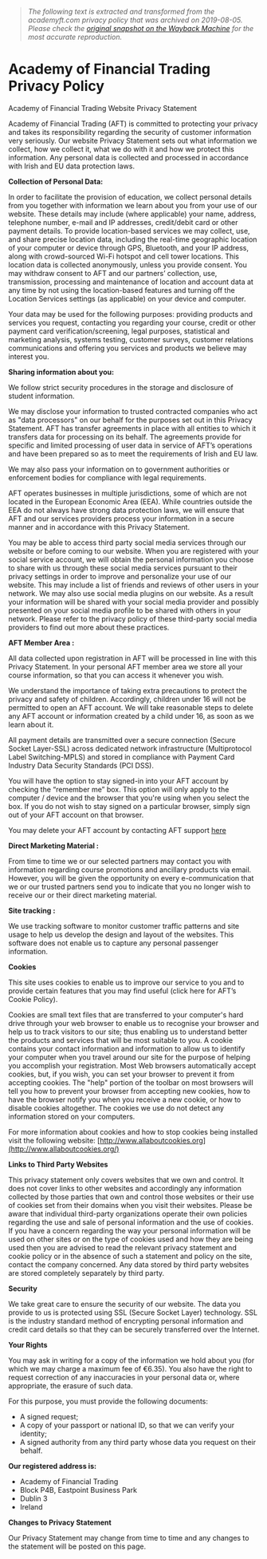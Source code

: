 > *The following text is extracted and transformed from the academyft.com privacy policy that was archived on 2019-08-05. Please check the [original snapshot on the Wayback Machine](https://web.archive.org/web/20190805022839id_/http%3A//www.academyft.com/privacy-policy.htm) for the most accurate reproduction.*

# Academy of Financial Trading Privacy Policy

Academy of Financial Trading Website Privacy Statement 

Academy of Financial Trading (AFT) is committed to protecting your privacy and takes its responsibility regarding the security of customer information very seriously. Our website Privacy Statement sets out what information we collect, how we collect it, what we do with it and how we protect this information. Any personal data is collected and processed in accordance with Irish and EU data protection laws. 

**Collection of Personal Data:**

In order to facilitate the provision of education, we collect personal details from you together with information we learn about you from your use of our website. These details may include (where applicable) your name, address, telephone number, e-mail and IP addresses, credit/debit card or other payment details. To provide location-based services we may collect, use, and share precise location data, including the real-time geographic location of your computer or device through GPS, Bluetooth, and your IP address, along with crowd-sourced Wi-Fi hotspot and cell tower locations. This location data is collected anonymously, unless you provide consent. You may withdraw consent to AFT and our partners’ collection, use, transmission, processing and maintenance of location and account data at any time by not using the location-based features and turning off the Location Services settings (as applicable) on your device and computer. 

Your data may be used for the following purposes: providing products and services you request, contacting you regarding your course, credit or other payment card verification/screening, legal purposes, statistical and marketing analysis, systems testing, customer surveys, customer relations communications and offering you services and products we believe may interest you.

**Sharing information about you:**

We follow strict security procedures in the storage and disclosure of student information.

We may disclose your information to trusted contracted companies who act as "data processors" on our behalf for the purposes set out in this Privacy Statement. AFT has transfer agreements in place with all entities to which it transfers data for processing on its behalf. The agreements provide for specific and limited processing of user data in service of AFT’s operations and have been prepared so as to meet the requirements of Irish and EU law.

We may also pass your information on to government authorities or enforcement bodies for compliance with legal requirements.

AFT operates businesses in multiple jurisdictions, some of which are not located in the European Economic Area (EEA). While countries outside the EEA do not always have strong data protection laws, we will ensure that AFT and our services providers process your information in a secure manner and in accordance with this Privacy Statement.

You may be able to access third party social media services through our website or before coming to our website. When you are registered with your social service account, we will obtain the personal information you choose to share with us through these social media services pursuant to their privacy settings in order to improve and personalize your use of our website. This may include a list of friends and reviews of other users in your network. We may also use social media plugins on our website. As a result your information will be shared with your social media provider and possibly presented on your social media profile to be shared with others in your network. Please refer to the privacy policy of these third-party social media providers to find out more about these practices. 

**AFT Member Area :**

All data collected upon registration in AFT will be processed in line with this Privacy Statement. In your personal AFT member area we store all your course information, so that you can access it whenever you wish.

We understand the importance of taking extra precautions to protect the privacy and safety of children. Accordingly, children under 16 will not be permitted to open an AFT account. We will take reasonable steps to delete any AFT account or information created by a child under 16, as soon as we learn about it.

All payment details are transmitted over a secure connection (Secure Socket Layer-SSL) across dedicated network infrastructure (Multiprotocol Label Switching-MPLS) and stored in compliance with Payment Card Industry Data Security Standards (PCI DSS).

You will have the option to stay signed-in into your AFT account by checking the “remember me” box. This option will only apply to the computer / device and the browser that you're using when you select the box. If you do not wish to stay signed on a particular browser, simply sign out of your AFT account on that browser.

You may delete your AFT account by contacting AFT support [here](http://www.academyft.com/contact-academy-financial-trading-online.htm)

**Direct Marketing Material :**

From time to time we or our selected partners may contact you with information regarding course promotions and ancillary products via email. However, you will be given the opportunity on every e-communication that we or our trusted partners send you to indicate that you no longer wish to receive our or their direct marketing material.

**Site tracking :**

We use tracking software to monitor customer traffic patterns and site usage to help us develop the design and layout of the websites. This software does not enable us to capture any personal passenger information.

**Cookies**

This site uses cookies to enable us to improve our service to you and to provide certain features that you may find useful (click here for AFT’s Cookie Policy). 

Cookies are small text files that are transferred to your computer's hard drive through your web browser to enable us to recognise your browser and help us to track visitors to our site; thus enabling us to understand better the products and services that will be most suitable to you. A cookie contains your contact information and information to allow us to identify your computer when you travel around our site for the purpose of helping you accomplish your registration. Most Web browsers automatically accept cookies, but, if you wish, you can set your browser to prevent it from accepting cookies. The "help" portion of the toolbar on most browsers will tell you how to prevent your browser from accepting new cookies, how to have the browser notify you when you receive a new cookie, or how to disable cookies altogether. The cookies we use do not detect any information stored on your computers.

For more information about cookies and how to stop cookies being installed visit the following website: [http://www.allaboutcookies.org](http://www.allaboutcookies.org/)

**Links to Third Party Websites**

This privacy statement only covers websites that we own and control. It does not cover links to other websites and accordingly any information collected by those parties that own and control those websites or their use of cookies set from their domains when you visit their websites. Please be aware that individual third-party organizations operate their own policies regarding the use and sale of personal information and the use of cookies. If you have a concern regarding the way your personal information will be used on other sites or on the type of cookies used and how they are being used then you are advised to read the relevant privacy statement and cookie policy or in the absence of such a statement and policy on the site, contact the company concerned. Any data stored by third party websites are stored completely separately by third party. 

**Security**

We take great care to ensure the security of our website. The data you provide to us is protected using SSL (Secure Socket Layer) technology. SSL is the industry standard method of encrypting personal information and credit card details so that they can be securely transferred over the Internet.

**Your Rights**

You may ask in writing for a copy of the information we hold about you (for which we may charge a maximum fee of €6.35). You also have the right to request correction of any inaccuracies in your personal data or, where appropriate, the erasure of such data.

For this purpose, you must provide the following documents: 

  * A signed request;
  * A copy of your passport or national ID, so that we can verify your identity; 
  * A signed authority from any third party whose data you request on their behalf. 



**Our registered address is:**

  * Academy of Financial Trading
  * Block P4B, Eastpoint Business Park
  * Dublin 3
  * Ireland



**Changes to Privacy Statement**

Our Privacy Statement may change from time to time and any changes to the statement will be posted on this page. 
